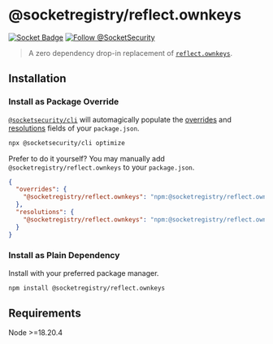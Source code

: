 # @socketregistry/reflect.ownkeys

[![Socket Badge](https://socket.dev/api/badge/npm/package/@socketregistry/reflect.ownkeys)](https://socket.dev/npm/package/@socketregistry/reflect.ownkeys)
[![Follow @SocketSecurity](https://img.shields.io/twitter/follow/SocketSecurity?style=social)](https://twitter.com/SocketSecurity)

> A zero dependency drop-in replacement of
> [`reflect.ownkeys`](https://www.npmjs.com/package/reflect.ownkeys).

## Installation

### Install as Package Override

[`@socketsecurity/cli`](https://www.npmjs.com/package/@socketsecurity/cli) will
automagically populate the
[overrides](https://docs.npmjs.com/cli/v9/configuring-npm/package-json#overrides)
and [resolutions](https://yarnpkg.com/configuration/manifest#resolutions) fields
of your `package.json`.

```sh
npx @socketsecurity/cli optimize
```

Prefer to do it yourself? You may manually add `@socketregistry/reflect.ownkeys`
to your `package.json`.

```json
{
  "overrides": {
    "@socketregistry/reflect.ownkeys": "npm:@socketregistry/reflect.ownkeys@^1"
  },
  "resolutions": {
    "@socketregistry/reflect.ownkeys": "npm:@socketregistry/reflect.ownkeys@^1"
  }
}
```

### Install as Plain Dependency

Install with your preferred package manager.

```sh
npm install @socketregistry/reflect.ownkeys
```

## Requirements

Node &gt;=18.20.4
